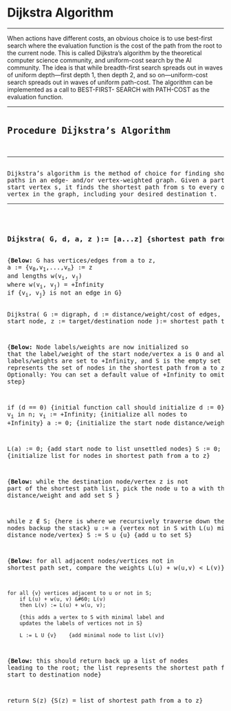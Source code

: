 # Dijkstra Algorithm

<hr/>

When actions have different costs, an obvious choice is to use best-first 
search where the evaluation function is the cost of the path from the root 
to the current node. This is called Dijkstra’s algorithm by the theoretical 
computer science community, and uniform-cost search by the AI community. 
The idea is that while breadth-first search spreads out in waves of uniform 
depth—first depth 1, then depth 2, and so on—uniform-cost search spreads 
out in waves of uniform path-cost. The algorithm can be implemented as a 
call to BEST-FIRST- SEARCH with PATH-COST as the evaluation function.

<hr/>
<pre>
<h2>Procedure Dijkstra’s Algorithm</h2>
<hr/>
Dijkstra’s algorithm is the method of choice for finding shortest 
paths in an edge- and/or vertex-weighted graph. Given a particular 
start vertex s, it finds the shortest path from s to every other 
vertex in the graph, including your desired destination t.
<hr/>
<h3>
<strong>Dijkstra( G, d, a, z ):= [a...z]</strong> {shortest path from a to z}
</h3>
{<strong>Below:</strong> G has vertices/edges from a to z,
a := {v<sub>0</sub>,v<sub>1</sub>,...,v<sub>n</sub>} := z
and lengths w(v<sub>i</sub>, v<sub>j</sub>)
where w(v<sub>i</sub>, v<sub>j</sub>) = +Infinity
if {v<sub>i</sub>, v<sub>j</sub>} is not an edge in G}

Dijkstra(
    G := digraph,
    d := distance/weight/cost of edges,
    a := start node,
    z := target/destination node ):= shortest path to z


{<strong>Below:</strong> Node labels/weights are now 
initialized so that the label/weight of the start 
node/vertex a is 0 and all other node labels/weights 
are set to  +Infinity, and S is the empty set that 
represents the set of nodes in the shortest
path from a to z. Optionally: You can set a default value
of +Infinity to omit this step}

if (d == 0) {initial function call should initialize d := 0}
    for v<sub>i</sub> in n;
       v<sub>i</sub> := +Infinity;   {initialize all nodes to +Infinity}
    a := 0;     {initialize the start node distance/weight to 0}

L(a) := 0;  {add start node to list unsettled nodes}
S := 0;     {initialize list for nodes in shortest path from a to z}

{<strong>Below:</strong> while the destination node/vertex z is not part of
the shortest path list, pick the node u to a with the minimum distance/weight 
and add set S }

while z ∉ S; {here is where we recursively traverse down the 
                    tree of nodes backup the stack}
   u := a {vertex not in S with L(u) minimal distance
       node/vertex}
   S := S ∪ {u} {add u to set S}

   {<strong>Below:</strong> for all adjacent nodes/vertices not in
   shortest path set, compare the weights L(u) + w(u,v) &#60; L(v)}

    for all {v} vertices adjacent to u or not in S;
        if L(u) + w(u, v) &#60; L(v)
        then L(v) := L(u) + w(u, v);
    
        {this adds a vertex to S with minimal label and
        updates the labels of vertices not in S}
        
        L := L U {v}    {add minimal node to list L(v)}
        
{<strong>Below:</strong> this should return back up a list of nodes leading
to the root; the list represents the shortest path from
the start to destination node}

return S(z) {S(z) = list of shortest path from a to z}
</pre>

